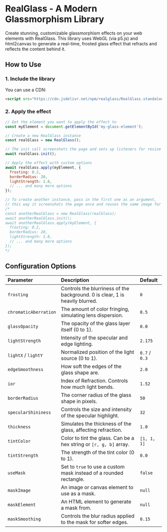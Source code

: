 # RealGlass - A Modern Glassmorphism Library

Create stunning, customizable glassmorphism effects on your web elements with RealGlass. This library uses WebGL (via p5.js) and html2canvas to generate a real-time, frosted glass effect that refracts and reflects the content behind it.

## How to Use

### 1. Include the library

You can use a CDN:

```html
<script src="https://cdn.jsdelivr.net/npm/realglass/RealGlass.standalone.js"></script>

```

### 2. Apply the effect

```javascript
// Get the element you want to apply the effect to
const myElement = document.getElementById('my-glass-element');

// Create a new RealGlass instance
const realGlass = new RealGlass();

// The init call screenshots the page and sets up listeners for resize
await realGlass.init();

// Apply the effect with custom options
await realGlass.apply(myElement, {
  frosting: 0.2,
  borderRadius: 20,
  lightStrength: 1.8,
  // ... and many more options
});

// To create another instance, pass in the first one as an argument, 
// this way it screenshots the page once and reuses the same image for all instances
/*
const anotherRealGlass = new RealGlass(realGlass);
await anotherRealGlass.init();
await anotherRealGlass.apply(myElement, {
  frosting: 0.2,
  borderRadius: 20,
  lightStrength: 1.8,
  // ... and many more options
});
*/
```

## Configuration Options

| Parameter | Description | Default |
| :--- | :--- | :--- |
| `frosting` | Controls the blurriness of the background. 0 is clear, 1 is heavily blurred. | `0` |
| `chromaticAberration` | The amount of color fringing, simulating lens dispersion. | `0.5` |
| `glassOpacity` | The opacity of the glass layer itself (0 to 1). | `0.0` |
| `lightStrength` | Intensity of the specular and edge lighting. | `2.175` |
| `lightX` / `lightY` | Normalized position of the light source (0 to 1). | `0.7` / `0.3` |
| `edgeSmoothness` | How soft the edges of the glass shape are. | `2.0` |
| `ior` | Index of Refraction. Controls how much light bends. | `1.52` |
| `borderRadius` | The corner radius of the glass shape in pixels. | `50` |
| `specularShininess` | Controls the size and intensity of the specular highlight. | `32` |
| `thickness` | Simulates the thickness of the glass, affecting refraction. | `1.0` |
| `tintColor` | Color to tint the glass. Can be a hex string or `[r, g, b]` array. | `[1, 1, 1]` |
| `tintStrength` | The strength of the tint color (0 to 1). | `0.0` |
| `useMask` | Set to `true` to use a custom mask instead of a rounded rectangle. | `false` |
| `maskImage` | An image or canvas element to use as a mask. | `null` |
| `maskElement` | An HTML element to generate a mask from. | `null` |
| `maskSmoothing` | Controls the blur radius applied to the mask for softer edges. | `0.15` |
